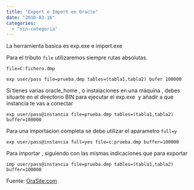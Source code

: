 ```yaml
---
title: "Export e Import en Oracle"
date: "2010-03-16"
categories: 
  - "sin-categoria"
---
```


La herramienta basica es exp.exe e import.exe

Para el tributo `file` utilizaremos siempre rutas absolutas.

`file=C:fichero.dmp`

`exp user/pass file=prueba.dmp tables=(tabla1,tabla2) bufer 100000`

Si tienes varias oracle\_home , o instalaciones en una máquina , debes situarte en el directorio BIN para ejecutar el exp.exe  y añadir a que instancia te vas a conectar

`exp user/pass@instancia file=prueba.dmp tables=(tabla1,tabla2) buffer=100000`

Para una importacion completa se debe utilizar el aparametro `full=y`

`exp user/pass@instancia full=yes file=c:prueba.dmp buffer=100000`

Para importar , siguiendo con las mismas indicaciones que para exportar

`imp user/pass@instancia file=prueba.dmp tables=(tabla1,tabla2) buffer=100000`

Fuente: [OraSite.com](https://www.orasite.com/tutoriales/export-import-oracle-9i.html)
